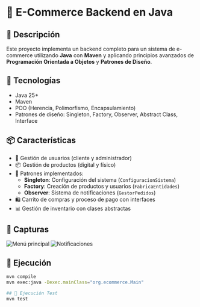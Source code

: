 # 🛒 E-Commerce Backend en Java

## 📖 Descripción
Este proyecto implementa un backend completo para un sistema de e-commerce utilizando **Java** con **Maven** y aplicando principios avanzados de **Programación Orientada a Objetos** y **Patrones de Diseño**.

## 🧰 Tecnologías
- Java 25+
- Maven
- POO (Herencia, Polimorfismo, Encapsulamiento)
- Patrones de diseño: Singleton, Factory, Observer, Abstract Class, Interface

## 📦 Características
- 👤 Gestión de usuarios (cliente y administrador)
- 📦 Gestión de productos (digital y físico)
- 🧱 Patrones implementados:
    - **Singleton**: Configuración del sistema (`ConfiguracionSistema`)
    - **Factory**: Creación de productos y usuarios (`FabricaEntidades`)
    - **Observer**: Sistema de notificaciones (`GestorPedidos`)
- 🛍️ Carrito de compras y proceso de pago con interfaces
- 📊 Gestión de inventario con clases abstractas

## 📸 Capturas

![Menú principal](docs/menu.png)
![Notificaciones](docs/observer.png)

## 🚀 Ejecución
```bash
mvn compile
mvn exec:java -Dexec.mainClass="org.ecommerce.Main"

## 🚀 Ejecución Test
mvn test
